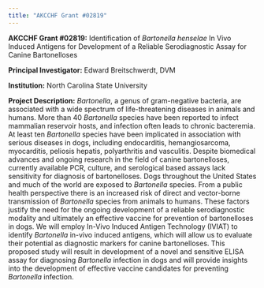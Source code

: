```yaml
---
title: "AKCCHF Grant #02819"
---
```

**AKCCHF Grant #02819:** Identification of *Bartonella henselae* In Vivo Induced Antigens for Development of a Reliable Serodiagnostic Assay for Canine Bartonelloses

**Principal Investigator:** Edward Breitschwerdt, DVM

**Institution:** North Carolina State University

**Project Description:**  *Bartonella*, a genus of gram-negative bacteria, are associated with a wide spectrum of life-threatening diseases in animals and humans. More than 40 *Bartonella* species have been reported to infect mammalian reservoir hosts, and infection often leads to chronic bacteremia. At least ten *Bartonella* species have been implicated in association with serious diseases in dogs, including endocarditis, hemangiosarcoma, myocarditis, peliosis hepatis, polyarthritis and vasculitis. Despite biomedical advances and ongoing research in the field of canine bartonelloses, currently available PCR, culture, and serological based assays lack sensitivity for diagnosis of bartonelloses. Dogs throughout the United States and much of the world are exposed to *Bartonella* species. From a public health perspective there is an increased risk of direct and vector-borne transmission of *Bartonella* species from animals to humans. These factors justify the need for the ongoing development of a reliable serodiagnostic modality and ultimately an effective vaccine for prevention of bartonelloses in dogs. We will employ In-Vivo Induced Antigen Technology (IVIAT) to identify *Bartonella* in-vivo induced antigens, which will allow us to evaluate their potential as diagnostic markers for canine bartonelloses. This proposed study will result in development of a novel and sensitive ELISA assay for diagnosing *Bartonella* infection in dogs and will provide insights into the development of effective vaccine candidates for preventing *Bartonella* infection.